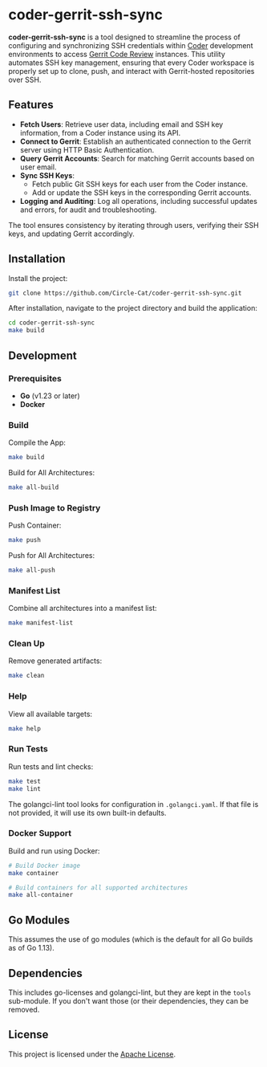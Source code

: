 # coder-gerrit-ssh-sync

**coder-gerrit-ssh-sync** is a tool designed to streamline the process of
configuring and synchronizing SSH credentials within
[Coder](https://coder.com/) development environments to
access [Gerrit Code Review](https://www.gerritcodereview.com/) instances.
This utility automates SSH key management, ensuring that every
Coder workspace is properly set up to clone, push, and interact with
Gerrit-hosted repositories over SSH.

## Features

- **Fetch Users**: Retrieve user data, including email and SSH key information, from a Coder instance using its API.
- **Connect to Gerrit**: Establish an authenticated connection to the Gerrit server using HTTP Basic Authentication.
- **Query Gerrit Accounts**: Search for matching Gerrit accounts based on user email.
- **Sync SSH Keys**:
   - Fetch public Git SSH keys for each user from the Coder instance.
   - Add or update the SSH keys in the corresponding Gerrit accounts.
- **Logging and Auditing**: Log all operations, including successful updates and errors, for audit and troubleshooting.

The tool ensures consistency by iterating through users, verifying their SSH keys, and updating Gerrit accordingly.

## Installation

Install the project:

```bash
git clone https://github.com/Circle-Cat/coder-gerrit-ssh-sync.git
```

After installation, navigate to the project directory and build the application:

```bash
cd coder-gerrit-ssh-sync
make build
```

## Development

### Prerequisites

- **Go** (v1.23 or later)
- **Docker**

### Build

Compile the App:

```bash
make build
```

Build for All Architectures:

```bash
make all-build
```
### Push Image to Registry

Push Container:

```bash
make push
```

Push for All Architectures:

```bash
make all-push
```

### Manifest List

Combine all architectures into a manifest list:

```bash
make manifest-list
```

### Clean Up

Remove generated artifacts:

```bash
make clean
```

### Help

View all available targets:

```bash
make help
```

### Run Tests

Run tests and lint checks:

```bash
make test
make lint
```

The golangci-lint tool looks for configuration in `.golangci.yaml`.  If that
file is not provided, it will use its own built-in defaults.

### Docker Support

Build and run using Docker:

```bash
# Build Docker image
make container

# Build containers for all supported architectures
make all-container
```

## Go Modules

This assumes the use of go modules (which is the default for all Go builds
as of Go 1.13).

## Dependencies

This includes go-licenses and golangci-lint, but they are kept in the `tools`
sub-module.  If you don't want those (or their dependencies, they can be
removed.

## License

This project is licensed under the [Apache License](http://www.apache.org/licenses/LICENSE-2.0).
